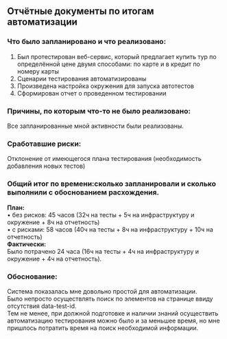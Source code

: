 ## Отчётные документы по итогам автоматизации

### Что было запланировано и что реализовано:
1. Был протестирован веб-сервис, который предлагает купить тур по определённой цене двумя способами: по карте и в кредит по номеру карты
2. Сценарии тестирования автоматизированы
3. Произведена настройка окружения для запуска автотестов
4. Сформирован отчет о проведенном тестировании

### Причины, по которым что-то не было реализовано:
Все запланированные мной активности были реализованы.

### Сработавшие риски:
Отклонение от имеющегося плана тестирования (необходимость добавления новых тестов)

### Общий итог по времени:сколько запланировали и сколько выполнили с обоснованием расхождения.  
**План:**  
•	без рисков: 45 часов (32ч на тесты + 5ч на инфраструктуру и окружение + 8ч на отчетность)  
•	с рисками: 58 часов (40ч на тесты + 8ч на инфраструктуру + 10ч на отчетность)  
**Фактически:**  
Было потрачено 24 часа (16ч на тесты + 4ч на инфраструктуру и окружение + 4ч на отчетность).   
  
### Обоснование:  
Система показалась мне довольно простой для автоматизации.  
Было непросто осуществлять поиск по элементов на странице ввиду отсутствия data-test-id.  
Тем не менее, при должной подготовке и наличии знаний осуществить автоматизацию тестирования можно было и за меньшее время, но мне пришлось потратить время на поиск необходимой информации.

